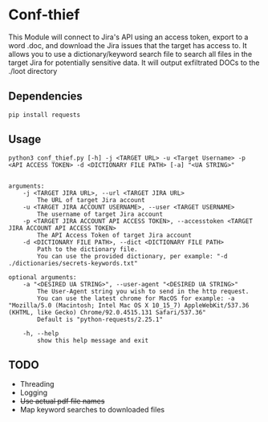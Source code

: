 # Conf-thief
This Module will connect to Jira's API using an access token, export to a word .doc, and download the Jira issues
that the target has access to. It allows you to use a dictionary/keyword search file to search all files in the target
Jira for potentially sensitive data. It will output exfiltrated DOCs to the ./loot directory
## Dependencies
`pip install requests`
## Usage
```
python3 conf_thief.py [-h] -j <TARGET URL> -u <Target Username> -p <API ACCESS TOKEN> -d <DICTIONARY FILE PATH> [-a] "<UA STRING>"


arguments:
	-j <TARGET JIRA URL>, --url <TARGET JIRA URL>
		The URL of target Jira account
	-u <TARGET JIRA ACCOUNT USERNAME>, --user <TARGET USERNAME>
		The username of target Jira account
	-p <TARGET JIRA ACCOUNT API ACCESS TOKEN>, --accesstoken <TARGET JIRA ACCOUNT API ACCESS TOKEN>
		The API Access Token of target Jira account
	-d <DICTIONARY FILE PATH>, --dict <DICTIONARY FILE PATH>
		Path to the dictionary file.
		You can use the provided dictionary, per example: "-d ./dictionaries/secrets-keywords.txt"

optional arguments:
	-a "<DESIRED UA STRING>", --user-agent "<DESIRED UA STRING>"
		The User-Agent string you wish to send in the http request.
		You can use the latest chrome for MacOS for example: -a "Mozilla/5.0 (Macintosh; Intel Mac OS X 10_15_7) AppleWebKit/537.36 (KHTML, like Gecko) Chrome/92.0.4515.131 Safari/537.36"
		Default is "python-requests/2.25.1"

	-h, --help
		show this help message and exit
```
## TODO
- Threading
- Logging
- ~~Use actual pdf file names~~
- Map keyword searches to downloaded files
